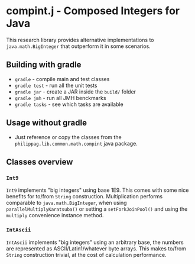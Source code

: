 # compint.j - Composed Integers for Java

This research library provides alternative implementations to `java.math.BigInteger` that outperform it in some scenarios.

## Building with gradle

- `gradle` - compile main and test classes
- `gradle test` - run all the unit tests
- `gradle jar` - create a JAR inside the `build/` folder
- `gradle jmh` - run all JMH benckmarks
- `gradle tasks` - see which tasks are available

## Usage without gradle

- Just reference or copy the classes from the `philippag.lib.common.math.compint` java package.

## Classes overview

### `Int9`

 `Int9` implements "big integers" using base 1E9. This comes with some nice benefits for to/from `String` construction. 
Multiplication performs comparable to `java.math.BigInteger`, when using 
`parallelMultiplyKaratsuba()` or setting a `setForkJoinPool()` and using the `multiply` convenience instance method.

### `IntAscii`
 `IntAscii` implements "big integers" using an arbitrary base, the numbers are represented as ASCII/Latin1/whatever byte arrays.
 This makes to/from `String` construction trivial, at the cost of calculation performance.
